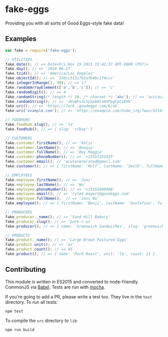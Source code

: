 # fake-eggs
Providing you with all sorts of Good Eggs-style fake data!

## Examples

```javascript
var fake = require('fake-eggs');

// UTILITIES
fake.date(); // => Date<Fri Nov 29 2013 15:42:37 GMT-0800 (PST)>
fake.day(); // => '2014-06-27'
fake.tzid(); // => 'America/Los_Angeles'
fake.objectId(); // => '55bcc51317b1afb4bc174ccc'
fake.integerInRange(1, 30); // => 17
fake.randomArrayElement(['a','b','c']); // => 'c'
fake.randomDigit(); // => 4
fake.randomString(/* length */ 10, /* charset */ 'abc'); // => 'acccacaccc'
fake.randomString(); // => 'sKvWhsJLnySpbAtxHSPpgCpCzEHV'
fake.uri(); // => 'https://7wr6_.goodeggs.com/k/ok'
fake.uri('example.com'); // => 'https://example.com/hsmo_/zq/7wov/d3l64'

// FOODHUBS
fake.foodhub.slug(); // => 'la'
fake.foodhub(); // => { slug: 'sfbay' }

// CUSTOMERS
fake.customer.firstName(); // => 'Kelis'
fake.customer.lastName(); // => 'Bongio'
fake.customer.fullName(); // => 'Rey Maggio'
fake.customer.phoneNumber(); // => '+15557251925'
fake.customer.email(); // 'acutevenerated@gmail.com'
fake.customer(); // => { firstName: 'Rolf', lastName: 'Smith', fullName: 'Rolf Smith', phoneNumber: '+15553120192', email: 'floodwaters@yahoo.com' }

// EMPLOYEES
fake.employee.firstName(); // => 'Joni'
fake.employee.lastName(); // => 'Wu'
fake.employee.phoneNumber(); // => '+15555609968'
fake.employee.email(); // => 'rylee.mayert@goodeggs.com'
fake.employee.fullName();  // => 'Joni Wu'
fake.employee(); // => { firstName: 'Benji', lastName: 'Gustafson', fullName: 'Benji Gustafson', phoneNumber: '+15550392918', email: 'bengi.gustafson@goodeggs.com' }

// PRODUCERS
fake.producer._name(); // => 'Sand Hill Bakery'
fake.producer.slug(); // => 'pork-r-us'
fake.producer(); // => { name: 'Greenwich Sandwiches', slug: 'greenwich-sandwiches' }

// PRODUCTS
fake.product._name(); // => 'Large Brown Pastured Eggs'
fake.product.unit(); // => 'oz'
fake.product.count(); // => 45
fake.product(); // => { name: 'Pork Roast', unit: 'lb', count: 21 }
```

## Contributing

This module is written in ES2015 and converted to node-friendly CommonJS via
[Babel](http://babeljs.io/). Tests are run with [mocha](https://mochajs.org).

If you're going to add a PR, please write a test too. They live in the `test`
directory. To run all tests:

```
npm test
```

To compile the `src` directory to `lib`:

```
npm run build
```
